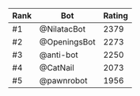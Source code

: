 Rank|Bot|Rating
---|---|---
#1|@NilatacBot|2379
#2|@OpeningsBot|2273
#3|@anti-bot|2250
#4|@CatNail|2073
#5|@pawnrobot|1956
